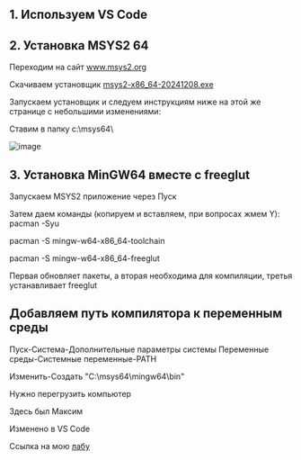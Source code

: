 ## 1. Используем VS Code
## 2. Установка MSYS2 64
Переходим на сайт <a href="https://www.msys2.org/" target="_blank">www.msys2.org</a>

Скачиваем установщик <a href="https://github.com/msys2/msys2-installer/releases/download/2024-12-08/msys2-x86_64-20241208.exe" target="_blank"> msys2-x86_64-20241208.exe</a>

Запускаем установщик и следуем инструкциям ниже на этой же странице с небольшими изменениями:

Cтавим в папку c:\msys64\

![image](https://github.com/user-attachments/assets/b4f326e3-213b-4d07-ab8b-55d9cc401882)

## 3. Установка MinGW64 вместе с freeglut</h2>
Запускаем MSYS2 приложение через Пуск

Затем даем команды (копируем и вставляем, при вопросах жмем Y):
pacman -Syu

pacman -S mingw-w64-x86_64-toolchain

pacman -S mingw-w64-x86_64-freeglut

Первая обновляет пакеты, а вторая необходима для компиляции, третья устанавливает freeglut

## Добавляем путь компилятора к переменным среды

Пуск-Система-Дополнительные параметры системы Переменные среды-Системные переменные-PATH

Изменить-Создать "C:\msys64\mingw64\bin\"

Нужно перегрузить компьютер

Здесь был Максим

Изменено в VS Code

Ссылка на мою <a href="https://github.com/lazy-santa/Embedded-System-Labs" target="_blank"> лабу</a>

